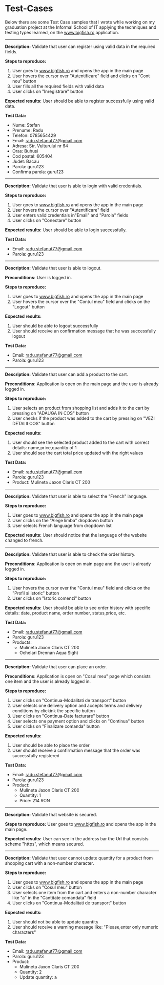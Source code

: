 # Test-Cases 

Below there are some Test Case samples that I wrote while working on my graduation project at the Informal School of IT applying the techniques and testing types learned, on the www.bigfish.ro application. 

-------

**Description:**
Validate that user can register using valid data in the required fields.

**Steps to reproduce:**
1. User goes to www.bigfish.ro and opens the app in the main page
2. User hovers the cursor over "Autentificare" field and clicks on "Cont nou" button
3. User fills all the required fields with valid data
4. User clicks on "Inregistrare" button

**Expected results:**
User should be able to register successfully using valid data.

**Test Data:**
* Nume: Stefan
* Prenume: Radu
* Telefon: 0785654429
* Email: radu.stefanut77@gmail.com
* Adresa: Str. Vulturului nr 64
* Oras: Buhusi
* Cod postal: 605404
* Judet: Bacau
* Parola: guru123
* Confirma parola: guru123

-----------

**Description:**
Validate that user is able to login with valid credentials.

**Steps to reproduce:**
1. User goes to www.bigfish.ro and opens the app in the main page
2. User hovers the cursor over "Autentificare" field
3. User enters valid credentials in"Email" and "Parola" fields
4. User clicks on "Conectare" button

**Expected results:**
User should be able to login successfully.

**Test Data:**
* Email: radu.stefanut77@gmail.com
* Parola: guru123
---------

**Description:**
Validate that user is able to logout.

**Preconditions:**
User is logged in.

**Steps to reproduce:**
1. User goes to www.bigfish.ro and opens the app in the main page
2. User hovers the cursor over the "Contul meu" field and clicks on the "Logout" button

**Expected results:**
1. User should be able to logout successfully
2. User should receive an confirmation message that he was successfully logout

**Test Data:**
* Email: radu.stefanut77@gmail.com
* Parola: guru123

----------

**Description:**
Validate that user can add a product to the cart.

**Preconditions:**
Application is open on the main page and the user is already logged in.

**Steps to reproduce:**
1. User selects an product from shopping list and adds it to the cart by pressing on "ADAUGA IN COS" button
2. User checks if the product was added to the cart by pressing on "VEZI DETALII COS" button

**Expected results:**
1. User should see the selected product added to the cart with correct details: name,price,quantity of 1
2. User should see the cart total price updated with the right values

**Test Data:**
* Email: radu.stefanut77@gmail.com
* Parola: guru123
* Product: Mulineta Jaxon Claris CT 200

----------

**Description:**
Validate that user is able to select the "French" language.

**Steps to reproduce:**
1. User goes to www.bigfish.ro and opens the app in the main page
2. User clicks on the "Alege limba" dropdown button
3. User selects French language from dropdown list

**Expected results:**
User should notice that the language of the website changed to french. 

-------

**Description:**
Validate that user is able to check the order history.

**Preconditions:**
Application is open on main page and the user is already logged in.

**Steps to reproduce:**
1. User hovers the cursor over the "Contul meu" field and clicks on the "Profil si istoric" button
2. User clicks on "Istoric comenzi" button

**Expected results:**
User should be able to see order history with specific details: date, product name, order number, status,price, etc.

**Test Data:**
* Email: radu.stefanut77@gmail.com
* Parola: guru123
* Products: 
    * Mulineta Jaxon Claris CT 200
    * Ochelari Drennan Aqua Sight

-----------

**Description:**
Validate that user can place an order.

**Preconditions:**
Application is open on "Cosul meu" page which consists one item and the user is already logged in.

**Steps to reproduce:**
1. User clicks on "Continua-Modalitati de transport" button
2. User selects one delivery option and accepts terms and delivery conditions by clickink the specific button
3. User clicks on "Continua-Date facturare" button
4. User selects one payment option and clicks on "Continua" button
5. User clicks on "Finalizare comanda" button

**Expected results:**
1. User should be able to place the order
2. User should receive a confirmation message that the order was successfully registered

**Test Data:**
* Email: radu.stefanut77@gmail.com
* Parola: guru123
* Product: 
   * Mulineta Jaxon Claris CT 200
   * Quantity: 1
   * Price: 214 RON  

------------

**Description:**
Validate that website is secured.

**Steps to reproduce:**
User goes to www.bigfish.ro and opens the app in the main page.

**Expected results:**
User can see in the address bar the Url that consists scheme "https", which means secured.

--------

**Description:**
Validate that user cannot update quantity for a product  from shopping cart with a non-number character.

**Steps to reproduce:**
1. User goes to www.bigfish.ro and opens the app in the main page
2. User clicks on "Cosul meu" button
3. User selects one item from the cart and enters a non-number character like "a" in the "Cantitate comandata" field
4. User clicks on "Continua-Modalitati de transport" button

**Expected results:** 
1. User should not be able to update quantity
2. User should receive a warning meesage like: "Please,enter only numeric characters"

**Test Data:**
* Email: radu.stefanut77@gmail.com
* Parola: guru123
* Product: 
   * Mulineta Jaxon Claris CT 200
   * Quantity: 2
   * Update quantity: a 

